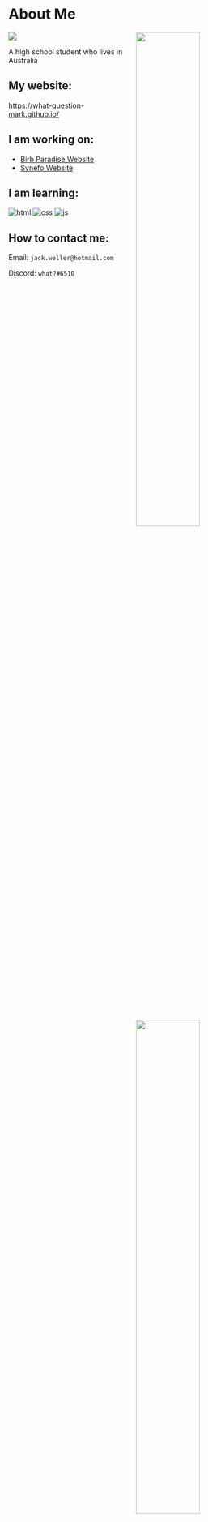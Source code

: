 # About Me

<img width="50%" align="right" src="https://github-readme-stats.vercel.app/api?username=What-Question-Mark&include_all_commits=true&show_icons=true&include_all_commits=true&theme=monokai&hide_border=True">
<img width="50%" align="right" src="https://github-readme-stats.vercel.app/api/top-langs/?username=What-Question-Mark&include_all_commits=true&show_icons=true&include_all_commits=true&theme=monokai&hide_border=True&layout=compact">

![](https://dcbadge.vercel.app/api/shield/693325366365913164)

A high school student who lives in Australia

## My website:

https://what-question-mark.github.io/

## I am working on:

- [Birb Paradise Website](https://github.com/What-Question-Mark/birb)
- [Synefo Website](https://github.com/synefo-discord/synefo-discord.github.io)

## I am learning:

![html](https://img.shields.io/badge/HTML-E34F26?logo=html5&logoColor=fff&style=for-the-badge)
![css](https://img.shields.io/badge/CSS-264DE4?logo=css3&logoColor=fff&style=for-the-badge)
![js](https://img.shields.io/badge/JAVASCRIPT-F6DF1E?logo=javascript&logoColor=000&style=for-the-badge)

## How to contact me:

Email: `jack.weller@hotmail.com`

Discord: `what?#6510`

